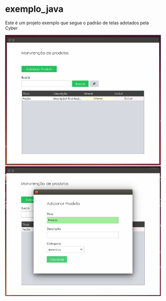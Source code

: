 # exemplo_java
Este é um projeto exemplo que segue o padrão de telas adotados pela Cyber
<p align="center">
  <img src="https://github.com/CyberCidades/exemplo_java/blob/master/Exemplo_Java/screenshots/s01.png" width="550"/>
  <img src="https://github.com/CyberCidades/exemplo_java/blob/master/Exemplo_Java/screenshots/s02.png" width="550"/>
</p>
